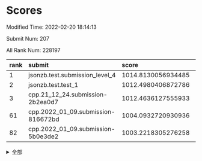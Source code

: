 # Scores

Modified Time: 2022-02-20 18:14:13

Submit Num: 207

All Rank Num: 228197

| rank |               submit               |       score        |       sigma        | pk_num |
| :--- | :--------------------------------- | :----------------- | :----------------- | :----- |
| 1    | jsonzb.test.submission_level_4     | 1014.8130056934485 | 0.8416035550401862 | 4411   |
| 2    | jsonzb.test.test_1                 | 1012.4980406872786 | 0.7736098149226711 | 4411   |
| 3    | cpp.21_12_24.submission-2b2ea0d7   | 1012.4636127555933 | 0.8049962321953603 | 4414   |
| 61   | cpp.2022_01_09.submission-816672bd | 1004.0932720930936 | 0.7101189652048383 | 4410   |
| 82   | cpp.2022_01_09.submission-5b0e3de2 | 1003.2218305276258 | 0.7092773600506858 | 4409   |


<details>
<summary>全部</summary>

| rank |                 submit                 |       score        |       sigma        | pk_num |
| :--- | :------------------------------------- | :----------------- | :----------------- | :----- |
| 1    | jsonzb.test.submission_level_4         | 1014.8130056934485 | 0.8416035550401862 | 4411   |
| 2    | jsonzb.test.test_1                     | 1012.4980406872786 | 0.7736098149226711 | 4411   |
| 3    | cpp.21_12_24.submission-2b2ea0d7       | 1012.4636127555933 | 0.8049962321953603 | 4414   |
| 4    | gobigger.level_3.submission_level_3_1  | 1011.3178810179637 | 0.8043551104176684 | 4407   |
| 5    | gobigger.level_3.submission_level_3_4  | 1011.2924082830673 | 0.7806279215451277 | 4403   |
| 6    | gobigger.level_3.submission_level_3_19 | 1011.2887449110486 | 0.7999964384988623 | 4408   |
| 7    | gobigger.level_3.submission_level_3_44 | 1011.1016891221018 | 0.7683280714092091 | 4417   |
| 8    | gobigger.level_3.submission_level_3_0  | 1011.0942722251747 | 0.8067816850180286 | 4410   |
| 9    | gobigger.level_3.submission_level_3_30 | 1010.994455076295  | 0.7652888350716519 | 4409   |
| 10   | gobigger.level_3.submission_level_3_33 | 1010.9865530955193 | 0.7792556099257986 | 4411   |
| 11   | gobigger.level_3.submission_level_3_22 | 1010.9523174971158 | 0.7582616662537872 | 4413   |
| 12   | gobigger.level_3.submission_level_3_39 | 1010.7696012910742 | 0.7849135817724235 | 4411   |
| 13   | gobigger.level_3.submission_level_3_9  | 1010.7603823332225 | 0.7533999267918661 | 4407   |
| 14   | gobigger.level_3.submission_level_3_11 | 1010.611339604184  | 0.7454740915805392 | 4404   |
| 15   | gobigger.level_3.submission_level_3_10 | 1010.5681970436027 | 0.7655589036482258 | 4413   |
| 16   | gobigger.level_3.submission_level_3_24 | 1010.5046526620329 | 0.7679616253843864 | 4411   |
| 17   | gobigger.level_3.submission_level_3_8  | 1010.4937354945264 | 0.758061785354873  | 4406   |
| 18   | gobigger.level_3.submission_level_3_35 | 1010.492298485553  | 0.7597530172574269 | 4411   |
| 19   | gobigger.level_3.submission_level_3_5  | 1010.4477526394809 | 0.7800170543170927 | 4412   |
| 20   | gobigger.level_3.submission_level_3_47 | 1010.4427583229361 | 0.7432670406892048 | 4404   |
| 21   | gobigger.level_3.submission_level_3_46 | 1010.438326102071  | 0.7572147281535498 | 4410   |
| 22   | gobigger.level_3.submission_level_3_29 | 1010.3590153418497 | 0.7734738870192296 | 4413   |
| 23   | gobigger.level_3.submission_level_3_32 | 1010.3525767738072 | 0.7635823434678906 | 4413   |
| 24   | gobigger.level_3.submission_level_3_40 | 1010.302810442394  | 0.7620842008376517 | 4409   |
| 25   | gobigger.level_3.submission_level_3_42 | 1010.2720679086868 | 0.7571493828080708 | 4414   |
| 26   | gobigger.level_3.submission_level_3_15 | 1010.2317947979623 | 0.752356757286015  | 4409   |
| 27   | gobigger.level_3.submission_level_3_38 | 1010.1288613439373 | 0.8147686228212938 | 4407   |
| 28   | gobigger.level_3.submission_level_3_25 | 1010.0996574440578 | 0.7664301563506742 | 4411   |
| 29   | gobigger.level_3.submission_level_3_23 | 1010.0367364492126 | 0.7599931776350906 | 4408   |
| 30   | gobigger.level_3.submission_level_3_48 | 1010.006197685425  | 0.7750776976592421 | 4409   |
| 31   | gobigger.level_3.submission_level_3_16 | 1009.8409980217518 | 0.7606124214282683 | 4412   |
| 32   | gobigger.level_3.submission_level_3_43 | 1009.8256733406765 | 0.7610501557845131 | 4408   |
| 33   | gobigger.level_3.submission_level_3_13 | 1009.6856492328369 | 0.7318415111152096 | 4405   |
| 34   | gobigger.level_3.submission_level_3_49 | 1009.6571506491541 | 0.7506194680872299 | 4409   |
| 35   | gobigger.level_3.submission_level_3_28 | 1009.6386983707594 | 0.7318043276452381 | 4408   |
| 36   | gobigger.level_3.submission_level_3_3  | 1009.6313643671148 | 0.7612444176516855 | 4408   |
| 37   | gobigger.level_3.submission_level_3_2  | 1009.6197071410722 | 0.7407655117607334 | 4412   |
| 38   | gobigger.level_3.submission_level_3_6  | 1009.5894972802841 | 0.7477640350287218 | 4410   |
| 39   | gobigger.level_3.submission_level_3_17 | 1009.5817625814369 | 0.7427751182586421 | 4409   |
| 40   | gobigger.level_3.submission_level_3_34 | 1009.483460981843  | 0.7630109903631167 | 4411   |
| 41   | gobigger.level_3.submission_level_3_12 | 1009.483141896457  | 0.7654955363520964 | 4411   |
| 42   | gobigger.level_3.submission_level_3_14 | 1009.4672227093474 | 0.7501117900906064 | 4411   |
| 43   | gobigger.level_3.submission_level_3_26 | 1009.3760512092764 | 0.7834483438477876 | 4416   |
| 44   | gobigger.level_3.submission_level_3_41 | 1009.3227493419065 | 0.767205529341464  | 4412   |
| 45   | gobigger.level_3.submission_level_3_7  | 1009.303853334847  | 0.7572633158639013 | 4407   |
| 46   | gobigger.level_3.submission_level_3_37 | 1009.1898561049882 | 0.7382954558966722 | 4411   |
| 47   | gobigger.level_3.submission_level_3_36 | 1009.1886032862818 | 0.7454041009092622 | 4410   |
| 48   | gobigger.level_3.submission_level_3_21 | 1009.1433413868587 | 0.7382302843083896 | 4407   |
| 49   | gobigger.level_3.submission_level_3_31 | 1009.1350630033456 | 0.7378229106045628 | 4409   |
| 50   | gobigger.level_3.submission_level_3_18 | 1009.1309567964784 | 0.7423598507181705 | 4410   |
| 51   | gobigger.level_3.submission_level_3_20 | 1008.882611063675  | 0.7361917868279053 | 4413   |
| 52   | gobigger.level_3.submission_level_3_27 | 1008.6965288096509 | 0.7459829883226561 | 4411   |
| 53   | gobigger.level_3.submission_level_3_45 | 1008.1141791283416 | 0.7630716386443788 | 4409   |
| 54   | gobigger.level_1.submission_level_1_31 | 1004.9448650096585 | 0.7433296471399646 | 4412   |
| 55   | gobigger.level_1.submission_level_1_6  | 1004.9412511927068 | 0.7292396190755684 | 4407   |
| 56   | gobigger.level_1.submission_level_1_21 | 1004.6640519052411 | 0.7112772896084082 | 4407   |
| 57   | gobigger.level_1.submission_level_1_5  | 1004.5217905877759 | 0.7153564091480987 | 4412   |
| 58   | gobigger.level_1.submission_level_1_43 | 1004.5092083993222 | 0.7199232042978021 | 4413   |
| 59   | gobigger.level_1.submission_level_1_4  | 1004.346989289294  | 0.7140576131764022 | 4411   |
| 60   | gobigger.level_1.submission_level_1_45 | 1004.1117892226016 | 0.7132821946803827 | 4405   |
| 61   | cpp.2022_01_09.submission-816672bd     | 1004.0932720930936 | 0.7101189652048383 | 4410   |
| 62   | gobigger.level_1.submission_level_1_47 | 1004.0479680023661 | 0.7186560662854142 | 4411   |
| 63   | gobigger.level_1.submission_level_1_14 | 1004.0377857043794 | 0.7309302812434687 | 4407   |
| 64   | gobigger.level_1.submission_level_1_23 | 1004.0064054285622 | 0.7197867757416759 | 4409   |
| 65   | gobigger.level_1.submission_level_1_8  | 1003.9282532085699 | 0.7226967711515909 | 4409   |
| 66   | gobigger.level_1.submission_level_1_17 | 1003.9180354327159 | 0.7124830651801725 | 4409   |
| 67   | gobigger.level_1.submission_level_1_2  | 1003.9120050955581 | 0.7271563880245314 | 4410   |
| 68   | gobigger.level_1.submission_level_1_26 | 1003.8954062032944 | 0.7126678943752073 | 4409   |
| 69   | gobigger.level_1.submission_level_1_40 | 1003.8902405329102 | 0.7090972302611587 | 4408   |
| 70   | gobigger.level_1.submission_level_1_18 | 1003.8361284827093 | 0.7044612600864623 | 4414   |
| 71   | gobigger.level_1.submission_level_1_15 | 1003.6436379478467 | 0.7218541702800849 | 4413   |
| 72   | gobigger.level_1.submission_level_1_34 | 1003.6101407767707 | 0.7026782137190902 | 4409   |
| 73   | gobigger.level_1.submission_level_1_41 | 1003.5897107838794 | 0.7170816228288813 | 4409   |
| 74   | gobigger.level_1.submission_level_1_11 | 1003.580491610413  | 0.7232972912059646 | 4404   |
| 75   | gobigger.level_1.submission_level_1_0  | 1003.476084034925  | 0.7206751714496821 | 4407   |
| 76   | gobigger.level_1.submission_level_1_36 | 1003.456229127441  | 0.7182498961675635 | 4409   |
| 77   | gobigger.level_1.submission_level_1_44 | 1003.3915656811537 | 0.7248632859323819 | 4409   |
| 78   | gobigger.level_1.submission_level_1_39 | 1003.3746309790093 | 0.720683008739948  | 4412   |
| 79   | gobigger.level_1.submission_level_1_46 | 1003.3545534788614 | 0.7164685219799027 | 4409   |
| 80   | gobigger.level_1.submission_level_1_10 | 1003.3540890049484 | 0.7123095675717178 | 4412   |
| 81   | gobigger.level_1.submission_level_1_38 | 1003.2317966306806 | 0.7196653013185443 | 4407   |
| 82   | cpp.2022_01_09.submission-5b0e3de2     | 1003.2218305276258 | 0.7092773600506858 | 4409   |
| 83   | gobigger.level_1.submission_level_1_37 | 1003.0619436904142 | 0.7139822786741191 | 4409   |
| 84   | gobigger.level_1.submission_level_1_13 | 1003.0020497331213 | 0.7180250870597013 | 4411   |
| 85   | gobigger.level_1.submission_level_1_25 | 1002.9671655607222 | 0.7128112786522475 | 4411   |
| 86   | gobigger.level_1.submission_level_1_42 | 1002.8727592668632 | 0.7100542850932454 | 4407   |
| 87   | gobigger.level_1.submission_level_1_30 | 1002.8140772488604 | 0.7062044131240667 | 4406   |
| 88   | gobigger.level_1.submission_level_1_33 | 1002.8133586837383 | 0.7202900817281147 | 4411   |
| 89   | gobigger.level_1.submission_level_1_22 | 1002.7872490615088 | 0.7111858782737867 | 4414   |
| 90   | gobigger.level_1.submission_level_1_3  | 1002.7524740626327 | 0.7186458732637466 | 4409   |
| 91   | gobigger.level_1.submission_level_1_48 | 1002.7184322234434 | 0.7143549156532425 | 4408   |
| 92   | gobigger.level_1.submission_level_1_12 | 1002.6189106056784 | 0.7235768871494694 | 4411   |
| 93   | gobigger.level_1.submission_level_1_35 | 1002.6114444006357 | 0.7181752731883807 | 4409   |
| 94   | gobigger.level_1.submission_level_1_32 | 1002.5627074265785 | 0.7132465653220358 | 4410   |
| 95   | gobigger.level_1.submission_level_1_49 | 1002.4687336700024 | 0.7163559977116208 | 4411   |
| 96   | gobigger.level_1.submission_level_1_1  | 1002.2789086570314 | 0.7188562435206414 | 4409   |
| 97   | gobigger.level_1.submission_level_1_29 | 1002.1436903272322 | 0.7076655217446023 | 4409   |
| 98   | gobigger.level_1.submission_level_1_7  | 1002.1166972678626 | 0.7257940186102578 | 4403   |
| 99   | gobigger.level_1.submission_level_1_19 | 1002.1029779027839 | 0.7122333742859066 | 4414   |
| 100  | gobigger.level_1.submission_level_1_24 | 1001.9572234942123 | 0.7033669303966386 | 4408   |
| 101  | gobigger.level_1.submission_level_1_20 | 1001.8905516937643 | 0.7092690370044439 | 4411   |
| 102  | gobigger.level_1.submission_level_1_27 | 1001.818735400881  | 0.724739053380602  | 4405   |
| 103  | gobigger.level_1.submission_level_1_16 | 1001.6010254064228 | 0.7101230282595784 | 4409   |
| 104  | gobigger.level_1.submission_level_1_9  | 1001.551970536949  | 0.7168636818984186 | 4409   |
| 105  | gobigger.level_1.submission_level_1_28 | 1001.3751487979218 | 0.7181535376667786 | 4409   |
| 106  | gobigger.random.submission_random_12   | 997.8298414131863  | 0.7110404135793954 | 4411   |
| 107  | gobigger.random.submission_random_10   | 997.7015888304779  | 0.7079406216794577 | 4407   |
| 108  | gobigger.random.submission_random_29   | 997.3075207214928  | 0.7026453740658398 | 4412   |
| 109  | gobigger.random.submission_random_46   | 997.1870832908743  | 0.7130922815994459 | 4410   |
| 110  | gobigger.random.submission_random_25   | 997.0657289227377  | 0.7123380054365933 | 4413   |
| 111  | gobigger.random.submission_random_24   | 996.8874258404493  | 0.7064571129463804 | 4404   |
| 112  | gobigger.random.submission_random_35   | 996.7387477501242  | 0.7222229208066567 | 4409   |
| 113  | gobigger.random.submission_random_18   | 996.6697526730496  | 0.7167281582540724 | 4411   |
| 114  | gobigger.random.submission_random_5    | 996.6676933345934  | 0.7122421338515641 | 4410   |
| 115  | gobigger.random.submission_random_8    | 996.5727784556682  | 0.7105276008513658 | 4407   |
| 116  | gobigger.random.submission_random_19   | 996.3725674998111  | 0.712116930109964  | 4411   |
| 117  | gobigger.random.submission_random_1    | 996.3542031584337  | 0.6986376087137501 | 4410   |
| 118  | gobigger.random.submission_random_26   | 996.3434677144483  | 0.7084571762080087 | 4410   |
| 119  | gobigger.random.submission_random_11   | 996.2681659179561  | 0.7241303146975002 | 4410   |
| 120  | gobigger.random.submission_random_40   | 996.2588302603581  | 0.7166720101950338 | 4409   |
| 121  | gobigger.random.submission_random_33   | 996.2572195600837  | 0.7106905832958823 | 4409   |
| 122  | gobigger.random.submission_random_43   | 996.2497796483415  | 0.7166165073993717 | 4409   |
| 123  | gobigger.random.submission_random_23   | 996.2254698818039  | 0.7001908166970656 | 4414   |
| 124  | gobigger.random.submission_random_27   | 996.1503554812784  | 0.7100894986670765 | 4409   |
| 125  | gobigger.random.submission_random_15   | 996.0433426379841  | 0.7118452817347148 | 4409   |
| 126  | gobigger.random.submission_random_13   | 996.0271118946017  | 0.7155926543373566 | 4406   |
| 127  | gobigger.random.submission_random_49   | 995.9700277466039  | 0.7012637541433007 | 4410   |
| 128  | gobigger.random.submission_random_6    | 995.9310545205354  | 0.7094126995832439 | 4412   |
| 129  | gobigger.random.submission_random_17   | 995.9151449651692  | 0.713293901614773  | 4410   |
| 130  | gobigger.random.submission_random_30   | 995.8953296635484  | 0.7160336257457238 | 4407   |
| 131  | gobigger.random.submission_random_42   | 995.8815995879229  | 0.7056288041200703 | 4407   |
| 132  | gobigger.random.submission_random_31   | 995.8426379765414  | 0.7131443560760207 | 4410   |
| 133  | gobigger.random.submission_random_0    | 995.8154506074831  | 0.714258653292955  | 4411   |
| 134  | gobigger.random.submission_random_16   | 995.739744805642   | 0.7039491156207638 | 4415   |
| 135  | gobigger.random.submission_random_38   | 995.7364265093124  | 0.7150628628159623 | 4410   |
| 136  | gobigger.random.submission_random_37   | 995.6737023837766  | 0.7220127598094062 | 4413   |
| 137  | gobigger.random.submission_random_9    | 995.6130392232196  | 0.7068817987644748 | 4403   |
| 138  | gobigger.random.submission_random_32   | 995.588633338129   | 0.7200340425946686 | 4414   |
| 139  | gobigger.random.submission_random_48   | 995.5569270655571  | 0.7034925081670141 | 4410   |
| 140  | gobigger.random.submission_random_44   | 995.5567695361266  | 0.7098147305437781 | 4411   |
| 141  | gobigger.random.submission_random_28   | 995.5319399015925  | 0.7125119399488244 | 4403   |
| 142  | gobigger.random.submission_random_21   | 995.5158058444752  | 0.7026845128107296 | 4411   |
| 143  | gobigger.random.submission_random_14   | 995.4886745031118  | 0.703445179144999  | 4407   |
| 144  | gobigger.random.submission_random_22   | 995.4324091735571  | 0.7110028980071962 | 4409   |
| 145  | gobigger.random.submission_random_47   | 995.4002241387694  | 0.7148434895917796 | 4410   |
| 146  | gobigger.random.submission_random_4    | 995.3689185015639  | 0.7232826099717    | 4412   |
| 147  | gobigger.random.submission_random_45   | 995.1739703479802  | 0.732575710262512  | 4405   |
| 148  | gobigger.random.submission_random_41   | 995.0173968602459  | 0.7226486860415683 | 4407   |
| 149  | gobigger.random.submission_random_20   | 994.9937960843798  | 0.7105912903009226 | 4408   |
| 150  | gobigger.random.submission_random_36   | 994.9886543314129  | 0.7175834758224605 | 4406   |
| 151  | gobigger.random.submission_random_7    | 994.9832218691031  | 0.7131010470295022 | 4407   |
| 152  | gobigger.random.submission_random_34   | 994.8804536175645  | 0.7100656277309386 | 4412   |
| 153  | gobigger.random.submission_random_2    | 994.8478261580553  | 0.7165740153529151 | 4410   |
| 154  | gobigger.random.submission_random_39   | 994.8269008683282  | 0.716555032127021  | 4410   |
| 155  | gobigger.random.submission_random_3    | 994.7883451909424  | 0.7218176329734216 | 4410   |
| 156  | gobigger.level_2.submission_level_2_13 | 994.1960110974612  | 0.7277206074952179 | 4412   |
| 157  | gobigger.level_2.submission_level_2_6  | 993.9962160524036  | 0.7233196386040448 | 4406   |
| 158  | gobigger.level_2.submission_level_2_7  | 993.8633864886485  | 0.7384267290352469 | 4412   |
| 159  | gobigger.level_2.submission_level_2_26 | 993.7389080251593  | 0.7318953211927368 | 4413   |
| 160  | gobigger.level_2.submission_level_2_30 | 993.6001839680673  | 0.7356052053755613 | 4412   |
| 161  | gobigger.level_2.submission_level_2_4  | 993.5948792075772  | 0.7286342574200722 | 4408   |
| 162  | gobigger.level_2.submission_level_2_14 | 993.4311618381118  | 0.7215381458547102 | 4407   |
| 163  | gobigger.level_2.submission_level_2_18 | 993.3682547799721  | 0.7266286593694086 | 4404   |
| 164  | gobigger.level_2.submission_level_2_11 | 993.3412387605771  | 0.7503698981965583 | 4405   |
| 165  | gobigger.level_2.submission_level_2_15 | 993.273936860007   | 0.762895103489039  | 4405   |
| 166  | gobigger.level_2.submission_level_2_34 | 993.2692754339397  | 0.7354322449962932 | 4407   |
| 167  | gobigger.level_2.submission_level_2_47 | 993.2619556680544  | 0.7323552551813126 | 4410   |
| 168  | gobigger.level_2.submission_level_2_1  | 992.814104974481   | 0.7231434657578968 | 4414   |
| 169  | gobigger.level_2.submission_level_2_24 | 992.7226228029895  | 0.74029048324572   | 4409   |
| 170  | gobigger.level_2.submission_level_2_2  | 992.6893509154926  | 0.7328859774123757 | 4410   |
| 171  | gobigger.level_2.submission_level_2_21 | 992.6851137410183  | 0.753028982476856  | 4410   |
| 172  | gobigger.level_2.submission_level_2_22 | 992.5113899541844  | 0.7362178702793674 | 4410   |
| 173  | gobigger.level_2.submission_level_2_10 | 992.5026387677085  | 0.7395681802649721 | 4413   |
| 174  | gobigger.level_2.submission_level_2_5  | 992.4986213291899  | 0.7491841792016761 | 4408   |
| 175  | gobigger.level_2.submission_level_2_28 | 992.4812270911629  | 0.7496611132796989 | 4407   |
| 176  | gobigger.level_2.submission_level_2_9  | 992.4729025035151  | 0.7491131219602096 | 4407   |
| 177  | gobigger.level_2.submission_level_2_43 | 992.4677553467419  | 0.728907964743271  | 4407   |
| 178  | gobigger.level_2.submission_level_2_46 | 992.4352409730964  | 0.7433957598598027 | 4409   |
| 179  | gobigger.level_2.submission_level_2_23 | 992.4058503329752  | 0.7362962929172341 | 4410   |
| 180  | gobigger.level_2.submission_level_2_19 | 992.160633692113   | 0.7427549822130326 | 4407   |
| 181  | gobigger.level_2.submission_level_2_38 | 992.1251274900945  | 0.7367009118672707 | 4409   |
| 182  | gobigger.level_2.submission_level_2_16 | 992.0889671555213  | 0.7565490113399362 | 4412   |
| 183  | gobigger.level_2.submission_level_2_29 | 992.0530114951281  | 0.747149030894098  | 4411   |
| 184  | gobigger.level_2.submission_level_2_40 | 992.0257624779177  | 0.7468217845127962 | 4412   |
| 185  | gobigger.level_2.submission_level_2_33 | 991.8372097795168  | 0.7448267654980107 | 4405   |
| 186  | gobigger.level_2.submission_level_2_8  | 991.7905225286273  | 0.7464034185499843 | 4413   |
| 187  | gobigger.level_2.submission_level_2_37 | 991.6438053175268  | 0.7391189837370443 | 4414   |
| 188  | gobigger.level_2.submission_level_2_41 | 991.5999095437702  | 0.7524208742726847 | 4412   |
| 189  | gobigger.level_2.submission_level_2_48 | 991.5935451423662  | 0.749618783927908  | 4413   |
| 190  | gobigger.level_2.submission_level_2_32 | 991.568933729945   | 0.7342711937590407 | 4411   |
| 191  | gobigger.level_2.submission_level_2_49 | 991.5261275428238  | 0.7367741444268849 | 4415   |
| 192  | gobigger.level_2.submission_level_2_31 | 991.34631170463    | 0.7522506355195365 | 4412   |
| 193  | gobigger.level_2.submission_level_2_35 | 991.303313209267   | 0.7621734801545375 | 4407   |
| 194  | gobigger.level_2.submission_level_2_45 | 991.2108262635318  | 0.7700881047980537 | 4414   |
| 195  | gobigger.level_2.submission_level_2_0  | 991.1989750106408  | 0.7609351569860469 | 4407   |
| 196  | gobigger.level_2.submission_level_2_12 | 991.0940657289468  | 0.7627614026504682 | 4409   |
| 197  | gobigger.level_2.submission_level_2_3  | 991.0578218028202  | 0.7466194708813051 | 4411   |
| 198  | gobigger.level_2.submission_level_2_17 | 991.0300904791177  | 0.7484222624178654 | 4409   |
| 199  | gobigger.level_2.submission_level_2_25 | 990.9091909819127  | 0.7567191186145564 | 4410   |
| 200  | gobigger.level_2.submission_level_2_42 | 990.8449723135875  | 0.7525646545665701 | 4410   |
| 201  | gobigger.level_2.submission_level_2_39 | 990.5511012509234  | 0.7725454818662444 | 4408   |
| 202  | gobigger.level_2.submission_level_2_20 | 990.5052204184658  | 0.7538088967003668 | 4411   |
| 203  | gobigger.level_2.submission_level_2_36 | 990.3551265816418  | 0.7852206002487359 | 4414   |
| 204  | gobigger.level_2.submission_level_2_27 | 989.5938878366244  | 0.7812376549132946 | 4409   |
| 205  | gobigger.level_2.submission_level_2_44 | 989.5685788585772  | 0.7559339847352752 | 4410   |
| 206  | gobigger.none.submission_none_1        | 978.7593980598442  | 1.2206917752379705 | 4414   |
| 207  | gobigger.none.submission_none_0        | 977.0866287751398  | 1.4011776368193412 | 4407   |

</details>
